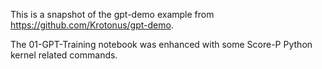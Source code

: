 This is a snapshot of the gpt-demo example from https://github.com/Krotonus/gpt-demo.

The 01-GPT-Training notebook was enhanced with some Score-P Python kernel related commands.
